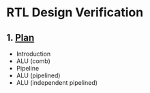 # RTL Design Verification
## 1. [Plan](RTL_design_verification/chapter_00001.md)
  - Introduction
  - ALU (comb)
  - Pipeline
  - ALU (pipelined)
  - ALU (independent pipelined)

